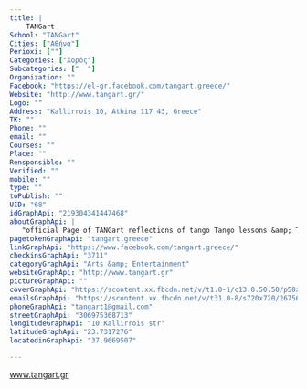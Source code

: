 ```yaml
---
title: |
    TANGart
School: "TANGart"
Cities: ["Αθήνα"]
Perioxi: [""]
Categories: ["Χορός"]
Subcategories: ["  "]
Organization: ""
Facebook: "https://el-gr.facebook.com/tangart.greece/"
Website: "http://www.tangart.gr/"
Logo: ""
Address: "Kallirrois 10, Athina 117 43, Greece"
TK: ""
Phone: ""
email: ""
Courses: ""
Place: ""
Rensponsible: ""
Verified: ""
mobile: ""
type: ""
toPublish: ""
UID: "68"
idGraphApi: "219304341447468"
aboutGraphApi: | 
   "official Page of TANGart reflections of tango Tango lessons &amp; Tango Event&#39;s www.tangart.gr www.tangomarathons.gr +306975368713 tangart1@gmail.com"
pagetokenGraphApi: "tangart.greece"
linkGraphApi: "https://www.facebook.com/tangart.greece/"
checkinsGraphApi: "3711"
categoryGraphApi: "Arts &amp; Entertainment"
websiteGraphApi: "http://www.tangart.gr"
pictureGraphApi: ""
coverGraphApi: "https://scontent.xx.fbcdn.net/v/t1.0-1/c13.0.50.50/p50x50/10922620_932188910159004_3024818401867681972_n.jpg?oh=4922839c1c2442bdf32720b2d2520bd3&amp;oe=5B4478B2"
emailsGraphApi: "https://scontent.xx.fbcdn.net/v/t31.0-8/s720x720/26756328_1839127789465107_8722056743373326808_o.jpg?oh=af0608b232dfa5a37a682dc2d08bc431&amp;oe=5B49AED7"
phoneGraphApi: "tangart1@gmail.com"
streetGraphApi: "306975368713"
longitudeGraphApi: "10 Kallirrois str"
latitudeGraphApi: "23.7317276"
locatedinGraphApi: "37.9669507"

---
```


www.tangart.gr

